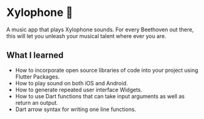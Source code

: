 # Xylophone 🎹
A music app that plays Xylophone sounds. For every Beethoven out there, this will let you unleash your musical talent where ever you are. 


## What I learned

- How to incorporate open source libraries of code into your project using Flutter Packages.
- How to play sound on both iOS and Android.
- How to generate repeated user interface Widgets.
- How to use Dart functions that can take input arguments as well as return an output.
- Dart arrow syntax for writing one line functions.
